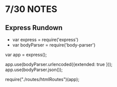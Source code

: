 # 7/30 NOTES

## Express Rundown
+ var express = require('express')
+ var bodyParser = require('body-parser')

var app = express();

app.use(bodyParser.urlencoded({extended: true }));
app.use(bodyParser.json());

require("./routes/htmlRoutes")(app);

## 

